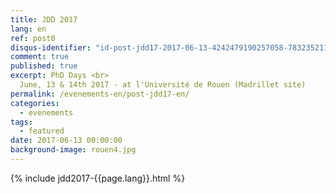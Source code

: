```yaml
---
title: JDD 2017
lang: en
ref: post0
disqus-identifier: "id-post-jdd17-2017-06-13-4242479190257058-7832352119584852-985579735799175"
comment: true
published: true
excerpt: PhD Days <br>
  June, 13 & 14th 2017 - at l'Université de Rouen (Madrillet site)
permalink: /evenements-en/post-jdd17-en/
categories:
  - evenements
tags:
  - featured
date: 2017-06-13 00:00:00
background-image: rouen4.jpg
---
```


{% include jdd2017-{{page.lang}}.html %}